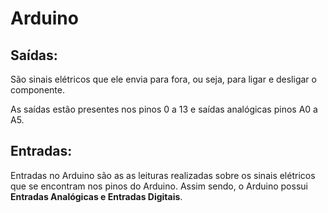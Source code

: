 # Arduino

## Saídas: 

São sinais elétricos que ele envia para fora, ou seja, para ligar e desligar o componente.

As saídas estão presentes nos pinos 0 a 13 e saídas analógicas pinos A0 a A5.

## Entradas:

Entradas no Arduino são as as leituras realizadas sobre os sinais elétricos que se encontram nos pinos do Arduino. Assim sendo, o Arduino possui **Entradas Analógicas e Entradas Digitais**.